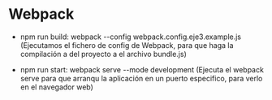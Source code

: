 # Webpack

- npm run build: webpack --config webpack.config.eje3.example.js (Ejecutamos el fichero de config de Webpack, para que haga
la compilación a del proyecto a el archivo bundle.js)

- npm run start: webpack serve --mode development (Ejecuta el webpack serve para que arranqu la aplicación en un puerto especifico, para verlo en el navegador web)